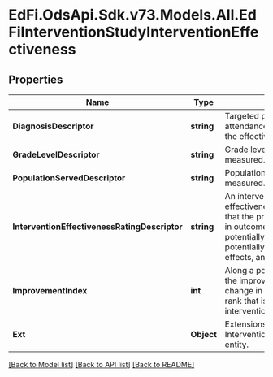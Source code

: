 # EdFi.OdsApi.Sdk.v73.Models.All.EdFiInterventionStudyInterventionEffectiveness

## Properties

Name | Type | Description | Notes
------------ | ------------- | ------------- | -------------
**DiagnosisDescriptor** | **string** | Targeted purpose of the intervention (e.g., attendance issue, dropout risk) for which the effectiveness is measured. | 
**GradeLevelDescriptor** | **string** | Grade level for which effectiveness is measured. | 
**PopulationServedDescriptor** | **string** | Population for which effectiveness is measured. | 
**InterventionEffectivenessRatingDescriptor** | **string** | An intervention demonstrates effectiveness if the research has shown that the program caused an improvement in outcomes. Values: positive effects, potentially positive effects, mixed effects, potentially negative effects, negative effects, and no discernible effects. | 
**ImprovementIndex** | **int** | Along a percentile distribution of students, the improvement index represents the change in an average student&#39;s percentile rank that is considered to be due to the intervention. | [optional] 
**Ext** | **Object** | Extensions to the InterventionStudyInterventionEffectiveness entity. | [optional] 

[[Back to Model list]](../../README.md#documentation-for-models) [[Back to API list]](../../README.md#documentation-for-api-endpoints) [[Back to README]](../../README.md)

